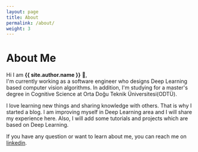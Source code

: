 ```yaml
---
layout: page
title: About
permalink: /about/
weight: 3
---
```


# **About Me**

Hi I am **{{ site.author.name }}** :wave:,<br>
I'm currently working as a software engineer who designs Deep Learning based computer vision algorithms. In addition, I'm studying for a master's degree in Cognitive Science at Orta Doğu Teknik Üniversitesi(ODTÜ).

I love learning new things and sharing knowledge with others. That is why I started a blog. I am improving myself in Deep Learning area and I will share my experience here. Also, I will add some tutorials and projects which are based on Deep Learning.

If you have any question or want to learn about me, you can reach me on [linkedin](https://www.linkedin.com/in/sefaburakokcu/).
